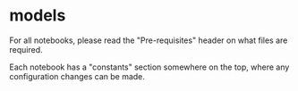 # models

For all notebooks, please read the "Pre-requisites" header on what files are required.

Each notebook has a "constants" section somewhere on the top, where any configuration changes can be made.
